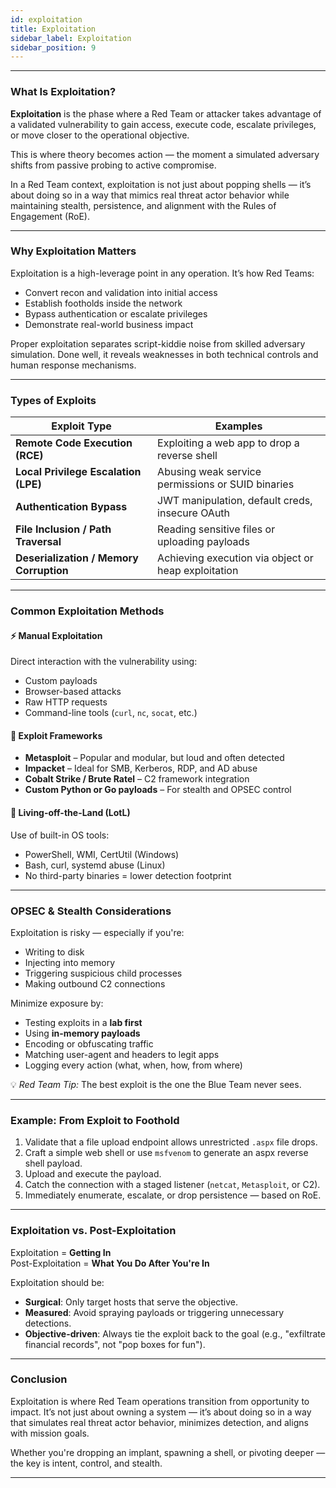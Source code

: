 ```yaml
---
id: exploitation
title: Exploitation
sidebar_label: Exploitation
sidebar_position: 9
---
```


---

### What Is Exploitation?

**Exploitation** is the phase where a Red Team or attacker takes advantage of a validated vulnerability to gain access, execute code, escalate privileges, or move closer to the operational objective.

This is where theory becomes action — the moment a simulated adversary shifts from passive probing to active compromise.

In a Red Team context, exploitation is not just about popping shells — it’s about doing so in a way that mimics real threat actor behavior while maintaining stealth, persistence, and alignment with the Rules of Engagement (RoE).

---

### Why Exploitation Matters

Exploitation is a high-leverage point in any operation. It’s how Red Teams:
- Convert recon and validation into initial access
- Establish footholds inside the network
- Bypass authentication or escalate privileges
- Demonstrate real-world business impact

Proper exploitation separates script-kiddie noise from skilled adversary simulation. Done well, it reveals weaknesses in both technical controls and human response mechanisms.

---

### Types of Exploits

| Exploit Type | Examples |
|--------------|----------|
| **Remote Code Execution (RCE)** | Exploiting a web app to drop a reverse shell |
| **Local Privilege Escalation (LPE)** | Abusing weak service permissions or SUID binaries |
| **Authentication Bypass** | JWT manipulation, default creds, insecure OAuth |
| **File Inclusion / Path Traversal** | Reading sensitive files or uploading payloads |
| **Deserialization / Memory Corruption** | Achieving execution via object or heap exploitation |

---

### Common Exploitation Methods

#### ⚡ Manual Exploitation
Direct interaction with the vulnerability using:
- Custom payloads
- Browser-based attacks
- Raw HTTP requests
- Command-line tools (`curl`, `nc`, `socat`, etc.)

#### 🧰 Exploit Frameworks
- **Metasploit** – Popular and modular, but loud and often detected
- **Impacket** – Ideal for SMB, Kerberos, RDP, and AD abuse
- **Cobalt Strike / Brute Ratel** – C2 framework integration
- **Custom Python or Go payloads** – For stealth and OPSEC control

#### 🧬 Living-off-the-Land (LotL)
Use of built-in OS tools:
- PowerShell, WMI, CertUtil (Windows)
- Bash, curl, systemd abuse (Linux)
- No third-party binaries = lower detection footprint

---

### OPSEC & Stealth Considerations

Exploitation is risky — especially if you're:
- Writing to disk
- Injecting into memory
- Triggering suspicious child processes
- Making outbound C2 connections

Minimize exposure by:
- Testing exploits in a **lab first**
- Using **in-memory payloads**
- Encoding or obfuscating traffic
- Matching user-agent and headers to legit apps
- Logging every action (what, when, how, from where)

💡 *Red Team Tip:* The best exploit is the one the Blue Team never sees.

---

### Example: From Exploit to Foothold

1. Validate that a file upload endpoint allows unrestricted `.aspx` file drops.
2. Craft a simple web shell or use `msfvenom` to generate an aspx reverse shell payload.
3. Upload and execute the payload.
4. Catch the connection with a staged listener (`netcat`, `Metasploit`, or C2).
5. Immediately enumerate, escalate, or drop persistence — based on RoE.

---

### Exploitation vs. Post-Exploitation

Exploitation = **Getting In**  
Post-Exploitation = **What You Do After You're In**

Exploitation should be:
- **Surgical**: Only target hosts that serve the objective.
- **Measured**: Avoid spraying payloads or triggering unnecessary detections.
- **Objective-driven**: Always tie the exploit back to the goal (e.g., "exfiltrate financial records", not "pop boxes for fun").

---

### Conclusion

Exploitation is where Red Team operations transition from opportunity to impact. It’s not just about owning a system — it’s about doing so in a way that simulates real threat actor behavior, minimizes detection, and aligns with mission goals.

Whether you're dropping an implant, spawning a shell, or pivoting deeper — the key is intent, control, and stealth.

---
